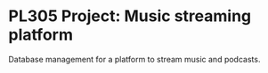 # PL305 Project: Music streaming platform

Database management for a platform to stream music and podcasts.